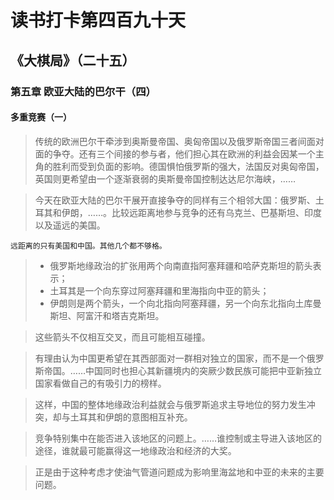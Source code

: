 # 读书打卡第四百九十天
## 《大棋局》（二十五）
### 第五章 欧亚大陆的巴尔干（四）
#### 多重竞赛（一）

> 传统的欧洲巴尔干牵涉到奥斯曼帝国、奥匈帝国以及俄罗斯帝国三者间面对面的争夺。还有三个间接的参与者，他们担心其在欧洲的利益会因某一个主角的胜利而受到负面的影响。德国惧怕俄罗斯的强大，法国反对奥匈帝国，英国则更希望由一个逐渐衰弱的奥斯曼帝国控制达达尼尔海峡，……

> 今天在欧亚大陆的巴尔干展开直接争夺的同样有三个相邻大国：俄罗斯、土耳其和伊朗，……。比较远距离地参与竞争的还有乌克兰、巴基斯坦、印度以及遥远的美国。
```
远距离的只有美国和中国。其他几个都不够格。
```
> * 俄罗斯地缘政治的扩张用两个向南直指阿塞拜疆和哈萨克斯坦的箭头表示；
> * 土耳其是一个向东穿过阿塞拜疆和里海指向中亚的箭头；
> * 伊朗则是两个箭头，一个向北指向阿塞拜疆，另一个向东北指向土库曼斯坦、阿富汗和塔吉克斯坦。

> 这些箭头不仅相互交叉，而且可能相互碰撞。

> 有理由认为中国更希望在其西部面对一群相对独立的国家，而不是一个俄罗斯帝国。……中国同时也担心其新疆境内的突厥少数民族可能把中亚新独立国家看做自己的有吸引力的榜样。

> 这样，中国的整体地缘政治利益就会与俄罗斯追求主导地位的努力发生冲突，却与土耳其和伊朗的意图相互补充。

> 竞争特别集中在能否进入该地区的问题上。……谁控制或主导进入该地区的途径，谁就最可能赢得这一地缘政治和经济的大奖。

> 正是由于这种考虑才使油气管道问题成为影响里海盆地和中亚的未来的主要问题。